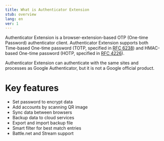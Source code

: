 ```yaml
---
title: What is Authenticator Extension
stub: overview
lang: en
ver: 1
---
```


Authenticator Extension is a browser-extension-based OTP (One-time Password) authenticator client. Authenticator Extension supports both Time-based One-time password (TOTP, specified in [RFC 6238](https://tools.ietf.org/html/rfc6238)) and HMAC-based One-time password (HOTP, specified in [RFC 4226](https://tools.ietf.org/html/rfc4226)).

Authenticator Extension can authenticate with the same sites and processes as Google Authenticator, but it is not a Google official product.

# Key features

* Set password to encrypt data
* Add accounts by scanning QR image
* Sync data between browsers
* Backup data to cloud services
* Export and import backup file
* Smart filter for best match entries
* Battle.net and Stream support
